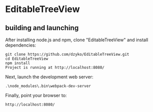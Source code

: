 # EditableTreeView
building and launching
----------------------

After installing node.js and npm, clone "EditableTreeView" and install dependencies:

    git clone https://github.com/dzyko/EditableTreeView.git
    cd EditableTreeView
    npm install
    Project is running at http://localhost:8080/

Next, launch the development web server:

    .\node_modules\.bin\webpack-dev-server

Finally, point your browser to:

    http://localhost:8080/

